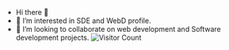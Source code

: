 -  Hi there 👋
- 👀 I’m interested in SDE and WebD profile. 
- 💞️ I’m looking to collaborate on web development and Software development projects.
![Visitor Count](https://profile-counter.glitch.me/{bhaskar0555}/count.svg)

<!---
BHASKAR0555/BHASKAR0555 is a ✨ special ✨ repository because its `README.md` (this file) appears on your GitHub profile.
You can click the Preview link to take a look at your changes.
--->
